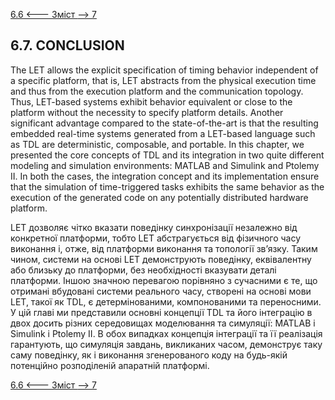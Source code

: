 [6.6 <--- ](6_6.md) [   Зміст   ](README.md) [--> 7](7.md)

## 6.7. CONCLUSION

The LET allows the explicit specification of timing behavior independent of a specific platform, that is, LET abstracts from the physical execution time and thus from the execution platform and the communication topology. Thus, LET-based systems exhibit behavior equivalent or close to the platform without the necessity to specify platform details. Another significant advantage compared to the state-of-the-art is that the resulting embedded real-time systems generated from a LET-based language such as TDL are deterministic, composable, and portable. In this chapter, we presented the core concepts of TDL and its integration in two quite different modeling and simulation environments: MATLAB and Simulink and Ptolemy II. In both the cases, the integration concept and its implementation ensure that the simulation of time-triggered tasks exhibits the same behavior as the execution of the generated code on any potentially distributed hardware platform.

LET дозволяє чітко вказати поведінку синхронізації незалежно від конкретної платформи, тобто LET абстрагується від фізичного часу виконання і, отже, від платформи виконання та топології зв’язку. Таким чином, системи на основі LET демонструють поведінку, еквівалентну або близьку до платформи, без необхідності вказувати деталі платформи. Іншою значною перевагою порівняно з сучасними є те, що отримані вбудовані системи реального часу, створені на основі мови LET, такої як TDL, є детермінованими, компонованими та переносними. У цій главі ми представили основні концепції TDL та його інтеграцію в двох досить різних середовищах моделювання та симуляції: MATLAB і Simulink і Ptolemy II. В обох випадках концепція інтеграції та її реалізація гарантують, що симуляція завдань, викликаних часом, демонструє таку саму поведінку, як і виконання згенерованого коду на будь-якій потенційно розподіленій апаратній платформі.

[6.6 <--- ](6_6.md) [   Зміст   ](README.md) [--> 7](7.md)